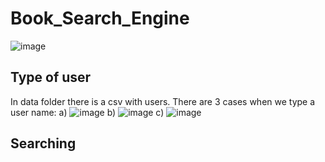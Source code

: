 # Book_Search_Engine

![image](https://user-images.githubusercontent.com/93796754/197298814-5a7a2891-712f-4f89-9b8a-9f87aed7c29b.png)

## Type of user 
In data folder there is a csv with users. There are 3 cases when we type a user name:
a)
![image](https://user-images.githubusercontent.com/93796754/197299059-478bc7ac-7063-4908-aaf0-1d955dd6829e.png)
b)
![image](https://user-images.githubusercontent.com/93796754/197299072-263d2c5b-377e-4622-99df-9f5397d2dcb3.png)
c)
![image](https://user-images.githubusercontent.com/93796754/197299086-b06c8de3-30a4-4557-b213-1187550bb355.png)


## Searching
